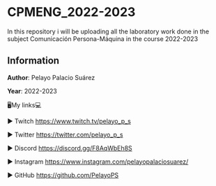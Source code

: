 # CPMENG_2022-2023
In this repository i will be uploading all the laboratory work done in the subject Comunicación Persona-Máquina in the course 2022-2023

## Information

**Author**: Pelayo Palacio Suárez

**Year**: 2022-2023

🖥️My links💻

► Twitch https://www.twitch.tv/pelayo_p_s

► Twitter https://twitter.com/pelayo_p_s

► Discord https://discord.gg/F8AqWbEh8S

► Instagram https://www.instagram.com/pelayopalaciosuarez/

► GitHub https://github.com/PelayoPS
